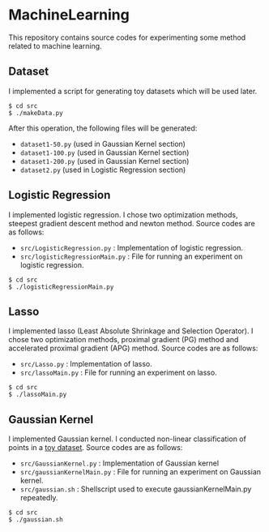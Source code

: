 # MachineLearning
This repository contains source codes for experimenting some method related to machine learning.

<a name="dataset"></a>
## Dataset
I implemented a script for generating toy datasets which will be used later.

```
$ cd src
$ ./makeData.py
```

After this operation, the following files will be generated:
* `dataset1-50.py` (used in Gaussian Kernel section)
* `dataset1-100.py` (used in Gaussian Kernel section)
* `dataset1-200.py` (used in Gaussian Kernel section)
* `dataset2.py` (used in Logistic Regression section)

## Logistic Regression
I implemented logistic regression. I chose two optimization methods, steepest gradient descent method and newton method.
Source codes are as follows:
* `src/LogisticRegression.py` : Implementation of logistic regression.
* `src/logisticRegressionMain.py` : File for running an experiment on logistic regression.

```
$ cd src
$ ./logisticRegressionMain.py
```

## Lasso
I implemented lasso (Least Absolute Shrinkage and Selection Operator). I chose two optimization methods, proximal gradient (PG) method and accelerated proximal gradient (APG) method.
Source codes are as follows:
* `src/Lasso.py` : Implementation of lasso.
* `src/lassoMain.py` : File for running an experiment on lasso.

```
$ cd src
$ ./lassoMain.py
```

## Gaussian Kernel
I implemented Gaussian kernel. I conducted non-linear classification of points in a [toy dataset](#dataset).
Source codes are as follows:
* `src/GaussianKernel.py` : Implementation of Gaussian kernel
* `src/gaussianKernelMain.py` : File for running an experiment on Gaussian kernel.
* `src/gaussian.sh` : Shellscript used to execute gaussianKernelMain.py repeatedly.

```
$ cd src
$ ./gaussian.sh
```
